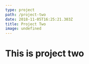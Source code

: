 ```yaml
---
type: project
path: /project-two
date: 2018-11-05T16:25:21.303Z
title: Project Two
image: undefined
---
```


# This is project two
